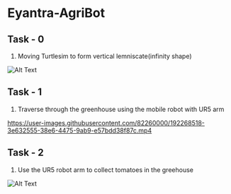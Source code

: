 # Eyantra-AgriBot

## Task - 0 
 
 1) Moving Turtlesim to form vertical lemniscate(infinity shape) 
 
 
![Alt Text](https://github.com/RoopanJKR/Eyantra-AgriBot/blob/main/assets/Task_0/AB_1475.png)


## Task - 1 
 
 1) Traverse through the greenhouse using the mobile robot with UR5 arm 
 
 

https://user-images.githubusercontent.com/82260000/192268518-3e632555-38e6-4475-9ab9-e57bdd38f87c.mp4




## Task - 2 
 
 1) Use the UR5 robot arm to collect tomatoes in the greehouse 
 
 
![Alt Text](https://github.com/RoopanJKR/Eyantra-AgriBot/blob/main/assets/Task_2)




